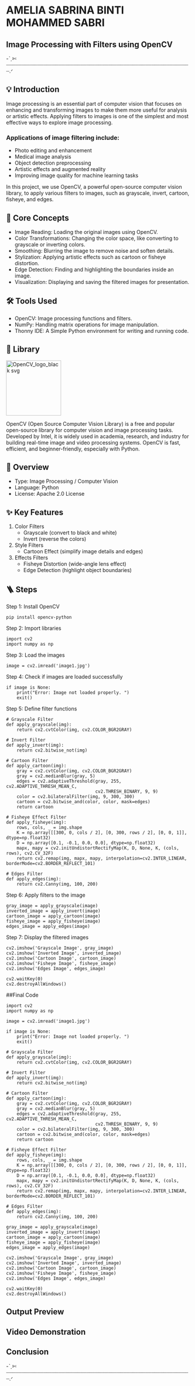# AMELIA SABRINA BINTI MOHAMMED SABRI
## Image Processing with Filters using OpenCV
-ˋˏ✄┈┈┈┈┈┈┈┈┈┈┈┈┈┈┈┈┈┈┈┈┈┈┈┈┈┈┈┈┈┈┈┈┈┈┈┈┈┈┈┈┈┈┈┈┈┈┈┈┈┈┈┈┈┈┈┈┈┈┈┈.ᐟ
## 💡 Introduction
Image processing is an essential part of computer vision that focuses on enhancing and transforming images to make them more useful for analysis or artistic effects.
Applying filters to images is one of the simplest and most effective ways to explore image processing.
### Applications of image filtering include:
- Photo editing and enhancement
- Medical image analysis
- Object detection preprocessing
- Artistic effects and augmented reality
- Improving image quality for machine learning tasks

In this project, we use OpenCV, a powerful open-source computer vision library, to apply various filters to images, such as grayscale, invert, cartoon, fisheye, and edges.
## 📍 Core Concepts
- Image Reading: Loading the original images using OpenCV.
- Color Transformations: Changing the color space, like converting to grayscale or inverting colors.
- Smoothing: Blurring the image to remove noise and soften details.
- Stylization: Applying artistic effects such as cartoon or fisheye distortion.
- Edge Detection: Finding and highlighting the boundaries inside an image.
- Visualization: Displaying and saving the filtered images for presentation.
## 🛠️ Tools Used
- OpenCV: Image processing functions and filters.
- NumPy: Handling matrix operations for image manipulation.
- Thonny IDE: A Simple Python environment for writing and running code.
## 📖 Library
<img src="https://github.com/user-attachments/assets/7432de34-33b7-4794-891b-f1bb6b99ad3e" width="150" alt="OpenCV_logo_black svg">

OpenCV (Open Source Computer Vision Library) is a free and popular open-source library for computer vision and image processing tasks.
Developed by Intel, it is widely used in academia, research, and industry for building real-time image and video processing systems. OpenCV is fast, efficient, and beginner-friendly, especially with Python.
## 📝 Overview
- Type: Image Processing / Computer Vision
- Language: Python
- License: Apache 2.0 License
## ✨ Key Features
1. Color Filters
   - Grayscale (convert to black and white)
   - Invert (reverse the colors)
2. Style Filters
   - Cartoon Effect (simplify image details and edges)
3. Effects Filters
   - Fisheye Distortion (wide-angle lens effect)
   - Edge Detection (highlight object boundaries)
## 🪜 Steps
Step 1: Install OpenCV
```
pip install opencv-python
```
Step 2: Import libraries
```
import cv2
import numpy as np
```
Step 3: Load the images
```
image = cv2.imread('image1.jpg')
```
Step 4: Check if images are loaded successfully
```
if image is None:
    print("Error: Image not loaded properly. ")
    exit()
```
Step 5: Define filter functions
```
# Grayscale Filter
def apply_grayscale(img):
    return cv2.cvtColor(img, cv2.COLOR_BGR2GRAY)

# Invert Filter
def apply_invert(img):
    return cv2.bitwise_not(img)

# Cartoon Filter
def apply_cartoon(img):
    gray = cv2.cvtColor(img, cv2.COLOR_BGR2GRAY)
    gray = cv2.medianBlur(gray, 5)
    edges = cv2.adaptiveThreshold(gray, 255, cv2.ADAPTIVE_THRESH_MEAN_C, 
                                  cv2.THRESH_BINARY, 9, 9)
    color = cv2.bilateralFilter(img, 9, 300, 300)
    cartoon = cv2.bitwise_and(color, color, mask=edges)
    return cartoon

# Fisheye Effect Filter
def apply_fisheye(img):
    rows, cols, _ = img.shape
    K = np.array([[300, 0, cols / 2], [0, 300, rows / 2], [0, 0, 1]], dtype=np.float32)
    D = np.array([0.1, -0.1, 0.0, 0.0], dtype=np.float32)
    mapx, mapy = cv2.initUndistortRectifyMap(K, D, None, K, (cols, rows), cv2.CV_32F)
    return cv2.remap(img, mapx, mapy, interpolation=cv2.INTER_LINEAR, borderMode=cv2.BORDER_REFLECT_101)

# Edges Filter
def apply_edges(img):
    return cv2.Canny(img, 100, 200)
```
Step 6: Apply filters to the image
```
gray_image = apply_grayscale(image)
inverted_image = apply_invert(image)
cartoon_image = apply_cartoon(image)
fisheye_image = apply_fisheye(image)
edges_image = apply_edges(image)
```
Step 7: Display the filtered images
```
cv2.imshow('Grayscale Image', gray_image)
cv2.imshow('Inverted Image', inverted_image)
cv2.imshow('Cartoon Image', cartoon_image)
cv2.imshow('Fisheye Image', fisheye_image)
cv2.imshow('Edges Image', edges_image)

cv2.waitKey(0)
cv2.destroyAllWindows()
```
##Final Code
```
import cv2
import numpy as np

image = cv2.imread('image1.jpg')

if image is None:
    print("Error: Image not loaded properly. ")
    exit()

# Grayscale Filter
def apply_grayscale(img):
    return cv2.cvtColor(img, cv2.COLOR_BGR2GRAY)

# Invert Filter
def apply_invert(img):
    return cv2.bitwise_not(img)

# Cartoon Filter
def apply_cartoon(img):
    gray = cv2.cvtColor(img, cv2.COLOR_BGR2GRAY)
    gray = cv2.medianBlur(gray, 5)
    edges = cv2.adaptiveThreshold(gray, 255, cv2.ADAPTIVE_THRESH_MEAN_C, 
                                  cv2.THRESH_BINARY, 9, 9)
    color = cv2.bilateralFilter(img, 9, 300, 300)
    cartoon = cv2.bitwise_and(color, color, mask=edges)
    return cartoon

# Fisheye Effect Filter
def apply_fisheye(img):
    rows, cols, _ = img.shape
    K = np.array([[300, 0, cols / 2], [0, 300, rows / 2], [0, 0, 1]], dtype=np.float32)
    D = np.array([0.1, -0.1, 0.0, 0.0], dtype=np.float32)
    mapx, mapy = cv2.initUndistortRectifyMap(K, D, None, K, (cols, rows), cv2.CV_32F)
    return cv2.remap(img, mapx, mapy, interpolation=cv2.INTER_LINEAR, borderMode=cv2.BORDER_REFLECT_101)

# Edges Filter
def apply_edges(img):
    return cv2.Canny(img, 100, 200)

gray_image = apply_grayscale(image)
inverted_image = apply_invert(image)
cartoon_image = apply_cartoon(image)
fisheye_image = apply_fisheye(image)
edges_image = apply_edges(image)

cv2.imshow('Grayscale Image', gray_image)
cv2.imshow('Inverted Image', inverted_image)
cv2.imshow('Cartoon Image', cartoon_image)
cv2.imshow('Fisheye Image', fisheye_image)
cv2.imshow('Edges Image', edges_image)

cv2.waitKey(0)
cv2.destroyAllWindows()
```
## Output Preview
## Video Demonstration
## Conclusion


-ˋˏ✄┈┈┈┈┈┈┈┈┈┈┈┈┈┈┈┈┈┈┈┈┈┈┈┈┈┈┈┈┈┈┈┈┈┈┈┈┈┈┈┈┈┈┈┈┈┈┈┈┈┈┈┈┈┈┈┈┈┈┈┈.ᐟ





